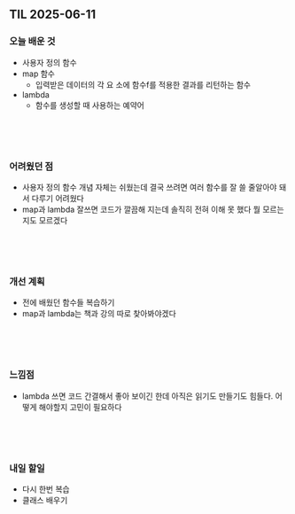 ## TIL 2025-06-11

### 오늘 배운 것
- 사용자 정의 함수
-  map 함수
    - 입력받은 데이터의 각 요
소에 함수f를 적용한 결과를 리턴하는 함수
-  lambda 
    - 함수를 생성할 때 사용하는 예약어
  
<br/>
<br/>
<br/>

### 어려웠던 점
- 사용자 정의 함수 개념 자체는 쉬웠는데 결국 쓰려면 여러 함수를 잘 쓸 줄알아야 돼서 다루기 어려웠다
- map과 lambda 잘쓰면 코드가 깔끔해 지는데 솔직히 전혀 이해 못 했다 뭘 모르는지도 모르겠다

<br/>
<br/>
<br/>

### 개선 계획
- 전에 배웠던 함수들 복습하기
- map과 lambda는 책과 강의 따로 찾아봐야겠다

<br/>
<br/>
<br/>

### 느낌점
- lambda 쓰면 코드 간결해서 좋아 보이긴 한데 아직은 읽기도 만들기도 힘들다. 어떻게 해야할지 고민이 필요하다

<br/>
<br/>
<br/>

### 내일 할일
- 다시 한번 복습
- 클래스 배우기
